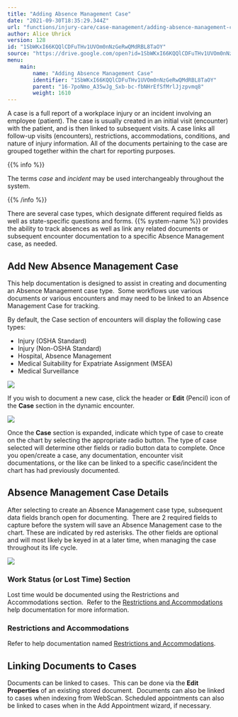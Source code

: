 ```yaml
---
title: "Adding Absence Management Case"
date: "2021-09-30T18:35:29.344Z"
url: "functions/injury-care/case-management/adding-absence-management-case.html"
author: Alice Uhrick
version: 128
id: "1SbWKxI66KQQlCDFuTHv1UVOm0nNzGeRwQMdRBL8TaOY"
source: "https://drive.google.com/open?id=1SbWKxI66KQQlCDFuTHv1UVOm0nNzGeRwQMdRBL8TaOY"
menu:
    main:
        name: "Adding Absence Management Case"
        identifier: "1SbWKxI66KQQlCDFuTHv1UVOm0nNzGeRwQMdRBL8TaOY"
        parent: "16-7poNmo_A35wJg_Sxb-bc-fbNHrEfSfMrlJjzpvmq8"
        weight: 1610
---
```

A case is a full report of a workplace injury or an incident involving an employee (patient). The case is usually created in an initial visit (encounter) with the patient, and is then linked to subsequent visits. A case links all follow-up visits (encounters), restrictions, accommodations, conditions, and nature of injury information. All of the documents pertaining to the case are grouped together within the chart for reporting purposes.

{{% info %}}

The terms *case* and *incident* may be used interchangeably throughout the system.

{{% /info %}}


There are several case types, which designate different required fields as well as state-specific questions and forms.  {{% system-name %}} provides the ability to track absences as well as link any related documents or subsequent encounter documentation to a specific Absence Management case, as needed.  

## Add New Absence Management Case

This help documentation is designed to assist in creating and documenting an Absence Management case type.  Some workflows use various documents or various encounters and may need to be linked to an Absence Management Case for tracking. 

By default, the Case section of encounters will display the following case types:

* Injury (OSHA Standard) 
* Injury (Non-OSHA Standard) 
* Hospital, Absence Management 
* Medical Suitability for Expatriate Assignment (MSEA)
* Medical Surveillance



![](adding-absence-management-case.images/image1.png)



If you wish to document a new case, click the header or **Edit** (Pencil) icon of the **Case** section in the dynamic encounter.



![](adding-absence-management-case.images/image2.png)



Once the **Case** section is expanded, indicate which type of case to create on the chart by selecting the appropriate radio button. The type of case selected will determine other fields or radio button data to complete. Once you open/create a case, any documentation, encounter visit documentations, or the like can be linked to a specific case/incident the chart has had previously documented.

## Absence Management Case Details

After selecting to create an Absence Management case type, subsequent data fields branch open for documenting.  There are 2 required fields to capture before the system will save an Absence Management case to the chart. These are indicated by red asterisks. The other fields are optional and will most likely be keyed in at a later time, when managing the case throughout its life cycle.



![](adding-absence-management-case.images/image3.png)

### Work Status (or Lost Time) Section

Lost time would be documented using the Restrictions and Accommodations section.  Refer to the [Restrictions and Accommodations](../adding-restrictions-and-accommodations.html) help documentation for more information.

### Restrictions and Accommodations

Refer to help documentation named [Restrictions and Accommodations](../adding-restrictions-and-accommodations.html).

## Linking Documents to Cases

Documents can be linked to cases.  This can be done via the **Edit Properties** of an existing stored document.  Documents can also be linked to cases when indexing from WebScan. Scheduled appointments can also be linked to cases when in the Add Appointment wizard, if necessary.




